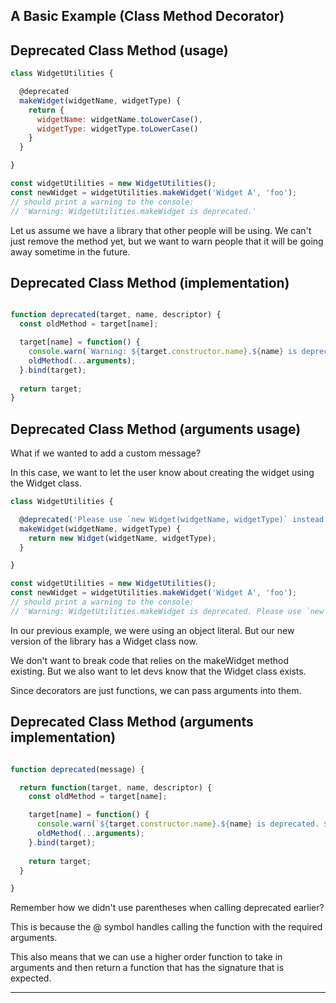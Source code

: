 ## A Basic Example (Class Method Decorator)

## Deprecated Class Method (usage)

```javascript
class WidgetUtilities {

  @deprecated
  makeWidget(widgetName, widgetType) {
    return {
      widgetName: widgetName.toLowerCase(),
      widgetType: widgetType.toLowerCase()
    }
  }

}

const widgetUtilities = new WidgetUtilities();
const newWidget = widgetUtilities.makeWidget('Widget A', 'foo');
// should print a warning to the console:
// 'Warning: WidgetUtilities.makeWidget is deprecated.'
```

<div class="notes">
Let us assume we have a library that other people will be using. We can't just remove the method yet, but we want to warn people that it will be going away sometime in the future.
</div>

## Deprecated Class Method (implementation)

```javascript

function deprecated(target, name, descriptor) {
  const oldMethod = target[name];

  target[name] = function() {
  	console.warn(`Warning: ${target.constructor.name}.${name} is deprecated.`);
    oldMethod(...arguments);
  }.bind(target);
  
  return target;
}

```

## Deprecated Class Method (arguments usage)

What if we wanted to add a custom message?

In this case, we want to let the user know about creating the widget using the Widget class.

```javascript
class WidgetUtilities {

  @deprecated('Please use `new Widget(widgetName, widgetType)` instead.')
  makeWidget(widgetName, widgetType) {
    return new Widget(widgetName, widgetType);
  }

}

const widgetUtilities = new WidgetUtilities();
const newWidget = widgetUtilities.makeWidget('Widget A', 'foo');
// should print a warning to the console:
// 'Warning: WidgetUtilities.makeWidget is deprecated. Please use `new Widget(widgetName, widgetType)` instead.'
```

<div class="notes">
In our previous example, we were using an object literal. But our new version of the library has a Widget class now.

We don't want to break code that relies on the makeWidget method existing. But we also want to let devs know that the Widget class exists.

Since decorators are just functions, we can pass arguments into them.
</div>

## Deprecated Class Method (arguments implementation)

```javascript

function deprecated(message) {

  return function(target, name, descriptor) {
    const oldMethod = target[name];

    target[name] = function() {
      console.warn(`${target.constructor.name}.${name} is deprecated. ${message}`);
      oldMethod(...arguments);
    }.bind(target);
    
    return target;
  }

}

```

<div class="notes">
Remember how we didn't use parentheses when calling deprecated earlier?

This is because the @ symbol handles calling the function with the required arguments.

This also means that we can use a higher order function to take in arguments and then return a function that has the signature that is expected.
</div>

---
